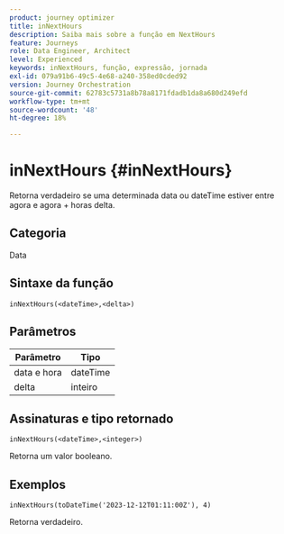 ```yaml
---
product: journey optimizer
title: inNextHours
description: Saiba mais sobre a função em NextHours
feature: Journeys
role: Data Engineer, Architect
level: Experienced
keywords: inNextHours, função, expressão, jornada
exl-id: 079a91b6-49c5-4e68-a240-358ed0cded92
version: Journey Orchestration
source-git-commit: 62783c5731a8b78a8171fdadb1da8a680d249efd
workflow-type: tm+mt
source-wordcount: '48'
ht-degree: 18%

---
```


# inNextHours {#inNextHours}

Retorna verdadeiro se uma determinada data ou dateTime estiver entre agora e agora + horas delta.

## Categoria

Data

## Sintaxe da função

`inNextHours(<dateTime>,<delta>)`

## Parâmetros

| Parâmetro | Tipo |
|-----------|------------------|
| data e hora | dateTime |
| delta | inteiro |

## Assinaturas e tipo retornado

`inNextHours(<dateTime>,<integer>)`

Retorna um valor booleano.

## Exemplos

`inNextHours(toDateTime('2023-12-12T01:11:00Z'), 4)`

Retorna verdadeiro.
